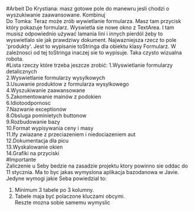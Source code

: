 #Arbeit
Do Krystiana: masz gotowe pole do manewru jesli chodzi o wyszukiwanie zaawansowane. Kombinuj<br>
Do Tomka: Teraz może zrób wywietlanie formularza. Masz tam przycisk który pokazuje formularz. Wyswietla sie nowe okno z TextArea. I tam musisz odpowiednio używać lamania lini i innych pierdól żeby to wyswietlalo sie jak prawdziwy dokument. Najwazniejsza rzecz to pole 'produkty'. Jest to wypisanie toStringa dla obiektu klasy Formularz. W zależnosci od tej toStringa inaczej sie to wypisuje. Taka czysto wizualna robota.<br>
#Lista rzeczy które trzeba jeszcze zrobić:
1.Wyswietlanie formularzy detalicznych<br>
2.Wyswietlanie formularzy wysylkowych<br>
3.Usuwanie produktow z formularza wysylkowego<br>
4.Wyszukiwanie zaawansowane<br>
5.Zakomentowanie mainów z podokien<br>
6.Idiotoodpornosc<br>
7.Nazwanie exceptionów<br>
8.Obsluga pominietych buttonow<br>
9.Rozbudowanie bazy<br>
10.Format wypisywania ceny i masy<br>
11.Ify zwiazane z przeciazeniem i niedociazeniem aut<br>
12.Dokumentacja dla picu<br>
13.Wyskalowanie okien<br>
14.Grafiki na przyciski<br>
#Importante<br>
Zaliczenie u Seby bedzie na zasadzie projektu ktory powinno sie oddac do 11 stycznia. Ma to byc jakas wymyslona aplikacja bazodanowa w Javie. Jedyne wymogi jakie Seba powiedzial to:<br>
1. Minimum 3 tabele po 3 kolumny.<br>
2. Tabele maja być polaczone kluczami obcymi.<br>
Reszte mozna sobie samemu wymyslic<br>
